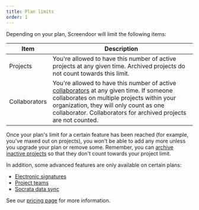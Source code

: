 ```yaml
---
title: Plan limits
order: 1
---
```


Depending on your plan, Screendoor will limit the following items:

| Item  | Description |
| ----- | ----- |
| Projects | You're allowed to have this number of active projects at any given time. Archived projects do not count towards this limit. |
| Collaborators | You're allowed to have this number of active [collaborators](../projects/collaborators.html) at any given time. If someone collaborates on multiple projects within your organization, they will only count as one collaborator. Collaborators for archived projects are not counted. |

Once your plan's limit for a certain feature has been reached (for example, you've maxed out on projects), you won't be able to add any more unless you upgrade your plan or remove some. Remember, you can [archive inactive projects](/articles/screendoor/projects/archiving_a_project.html#archiving-a-project) so that they don't count towards your project limit.

In addition, some advanced features are only available on certain plans:

- [Electronic signatures](../response_form/signatures.html)
- [Project teams](../projects/teams.html)
- [Socrata data sync](../integrations/socrata.html)

See our [pricing page](http://www.dobt.co/screendoor/pricing/) for more information.
